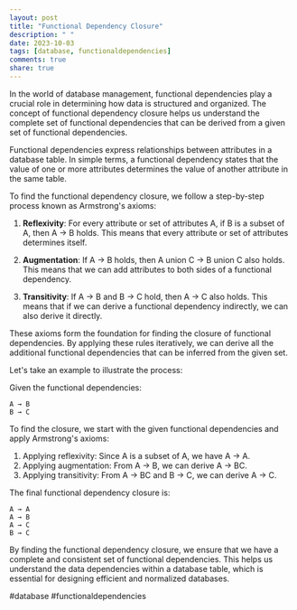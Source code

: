 ```yaml
---
layout: post
title: "Functional Dependency Closure"
description: " "
date: 2023-10-03
tags: [database, functionaldependencies]
comments: true
share: true
---
```


In the world of database management, functional dependencies play a crucial role in determining how data is structured and organized. The concept of functional dependency closure helps us understand the complete set of functional dependencies that can be derived from a given set of functional dependencies.

Functional dependencies express relationships between attributes in a database table. In simple terms, a functional dependency states that the value of one or more attributes determines the value of another attribute in the same table.

To find the functional dependency closure, we follow a step-by-step process known as Armstrong's axioms:

1. **Reflexivity**: For every attribute or set of attributes A, if B is a subset of A, then A → B holds. This means that every attribute or set of attributes determines itself.

2. **Augmentation**: If A → B holds, then A union C → B union C also holds. This means that we can add attributes to both sides of a functional dependency.

3. **Transitivity**: If A → B and B → C hold, then A → C also holds. This means that if we can derive a functional dependency indirectly, we can also derive it directly.

These axioms form the foundation for finding the closure of functional dependencies. By applying these rules iteratively, we can derive all the additional functional dependencies that can be inferred from the given set.

Let's take an example to illustrate the process:

Given the functional dependencies:
```
A → B
B → C
```

To find the closure, we start with the given functional dependencies and apply Armstrong's axioms:

1. Applying reflexivity: Since A is a subset of A, we have A → A.
2. Applying augmentation: From A → B, we can derive A → BC.
3. Applying transitivity: From A → BC and B → C, we can derive A → C.

The final functional dependency closure is:
```
A → A
A → B
A → C
B → C
```

By finding the functional dependency closure, we ensure that we have a complete and consistent set of functional dependencies. This helps us understand the data dependencies within a database table, which is essential for designing efficient and normalized databases.

#database #functionaldependencies
